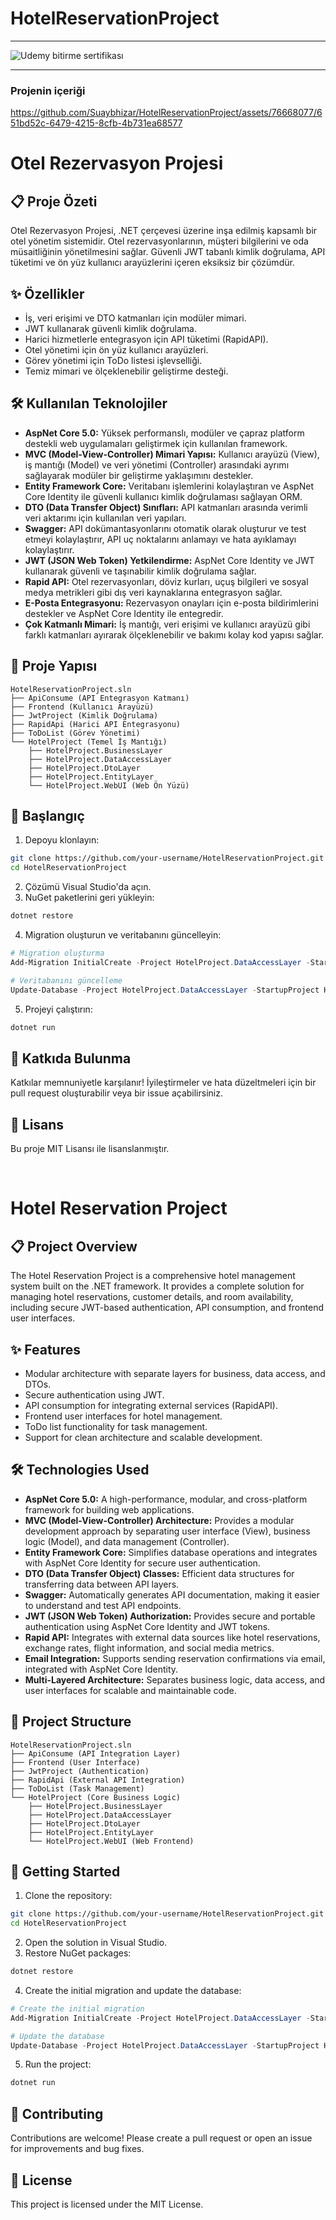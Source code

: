 # HotelReservationProject
---
![Udemy bitirme sertifikası](https://github.com/Suaybhizar/HotelReservationProject/assets/76668077/b7b12d5f-257a-40b4-8675-110b1004f5e8)

---

### Projenin içeriği

https://github.com/Suaybhizar/HotelReservationProject/assets/76668077/651bd52c-6479-4215-8cfb-4b731ea68577

# Otel Rezervasyon Projesi

## 📋 Proje Özeti

Otel Rezervasyon Projesi, .NET çerçevesi üzerine inşa edilmiş kapsamlı bir otel yönetim sistemidir. Otel rezervasyonlarının, müşteri bilgilerini ve oda müsaitliğinin yönetilmesini sağlar. Güvenli JWT tabanlı kimlik doğrulama, API tüketimi ve ön yüz kullanıcı arayüzlerini içeren eksiksiz bir çözümdür.

## ✨ Özellikler

* İş, veri erişimi ve DTO katmanları için modüler mimari.
* JWT kullanarak güvenli kimlik doğrulama.
* Harici hizmetlerle entegrasyon için API tüketimi (RapidAPI).
* Otel yönetimi için ön yüz kullanıcı arayüzleri.
* Görev yönetimi için ToDo listesi işlevselliği.
* Temiz mimari ve ölçeklenebilir geliştirme desteği.

## 🛠️ Kullanılan Teknolojiler

* **AspNet Core 5.0:** Yüksek performanslı, modüler ve çapraz platform destekli web uygulamaları geliştirmek için kullanılan framework.
* **MVC (Model-View-Controller) Mimari Yapısı:** Kullanıcı arayüzü (View), iş mantığı (Model) ve veri yönetimi (Controller) arasındaki ayrımı sağlayarak modüler bir geliştirme yaklaşımını destekler.
* **Entity Framework Core:** Veritabanı işlemlerini kolaylaştıran ve AspNet Core Identity ile güvenli kullanıcı kimlik doğrulaması sağlayan ORM.
* **DTO (Data Transfer Object) Sınıfları:** API katmanları arasında verimli veri aktarımı için kullanılan veri yapıları.
* **Swagger:** API dokümantasyonlarını otomatik olarak oluşturur ve test etmeyi kolaylaştırır, API uç noktalarını anlamayı ve hata ayıklamayı kolaylaştırır.
* **JWT (JSON Web Token) Yetkilendirme:** AspNet Core Identity ve JWT kullanarak güvenli ve taşınabilir kimlik doğrulama sağlar.
* **Rapid API:** Otel rezervasyonları, döviz kurları, uçuş bilgileri ve sosyal medya metrikleri gibi dış veri kaynaklarına entegrasyon sağlar.
* **E-Posta Entegrasyonu:** Rezervasyon onayları için e-posta bildirimlerini destekler ve AspNet Core Identity ile entegredir.
* **Çok Katmanlı Mimari:** İş mantığı, veri erişimi ve kullanıcı arayüzü gibi farklı katmanları ayırarak ölçeklenebilir ve bakımı kolay kod yapısı sağlar.

## 📁 Proje Yapısı

```
HotelReservationProject.sln
├── ApiConsume (API Entegrasyon Katmanı)
├── Frontend (Kullanıcı Arayüzü)
├── JwtProject (Kimlik Doğrulama)
├── RapidApi (Harici API Entegrasyonu)
├── ToDoList (Görev Yönetimi)
└── HotelProject (Temel İş Mantığı)
    ├── HotelProject.BusinessLayer
    ├── HotelProject.DataAccessLayer
    ├── HotelProject.DtoLayer
    ├── HotelProject.EntityLayer
    └── HotelProject.WebUI (Web Ön Yüzü)
```

## 🚀 Başlangıç

1. Depoyu klonlayın:

```bash
git clone https://github.com/your-username/HotelReservationProject.git
cd HotelReservationProject
```

2. Çözümü Visual Studio'da açın.
3. NuGet paketlerini geri yükleyin:

```bash
dotnet restore
```

4. Migration oluşturun ve veritabanını güncelleyin:

```powershell
# Migration oluşturma
Add-Migration InitialCreate -Project HotelProject.DataAccessLayer -StartupProject HotelProject.WebUI

# Veritabanını güncelleme
Update-Database -Project HotelProject.DataAccessLayer -StartupProject HotelProject.WebUI
```

5. Projeyi çalıştırın:

```bash
dotnet run
```

## 🤝 Katkıda Bulunma

Katkılar memnuniyetle karşılanır! İyileştirmeler ve hata düzeltmeleri için bir pull request oluşturabilir veya bir issue açabilirsiniz.

## 📄 Lisans

Bu proje MIT Lisansı ile lisanslanmıştır.

<br/>

# Hotel Reservation Project

## 📋 Project Overview

The Hotel Reservation Project is a comprehensive hotel management system built on the .NET framework. It provides a complete solution for managing hotel reservations, customer details, and room availability, including secure JWT-based authentication, API consumption, and frontend user interfaces.

## ✨ Features

* Modular architecture with separate layers for business, data access, and DTOs.
* Secure authentication using JWT.
* API consumption for integrating external services (RapidAPI).
* Frontend user interfaces for hotel management.
* ToDo list functionality for task management.
* Support for clean architecture and scalable development.

## 🛠️ Technologies Used

* **AspNet Core 5.0:** A high-performance, modular, and cross-platform framework for building web applications.
* **MVC (Model-View-Controller) Architecture:** Provides a modular development approach by separating user interface (View), business logic (Model), and data management (Controller).
* **Entity Framework Core:** Simplifies database operations and integrates with AspNet Core Identity for secure user authentication.
* **DTO (Data Transfer Object) Classes:** Efficient data structures for transferring data between API layers.
* **Swagger:** Automatically generates API documentation, making it easier to understand and test API endpoints.
* **JWT (JSON Web Token) Authorization:** Provides secure and portable authentication using AspNet Core Identity and JWT tokens.
* **Rapid API:** Integrates with external data sources like hotel reservations, exchange rates, flight information, and social media metrics.
* **Email Integration:** Supports sending reservation confirmations via email, integrated with AspNet Core Identity.
* **Multi-Layered Architecture:** Separates business logic, data access, and user interfaces for scalable and maintainable code.

## 📁 Project Structure

```
HotelReservationProject.sln
├── ApiConsume (API Integration Layer)
├── Frontend (User Interface)
├── JwtProject (Authentication)
├── RapidApi (External API Integration)
├── ToDoList (Task Management)
└── HotelProject (Core Business Logic)
    ├── HotelProject.BusinessLayer
    ├── HotelProject.DataAccessLayer
    ├── HotelProject.DtoLayer
    ├── HotelProject.EntityLayer
    └── HotelProject.WebUI (Web Frontend)
```

## 🚀 Getting Started

1. Clone the repository:

```bash
git clone https://github.com/your-username/HotelReservationProject.git
cd HotelReservationProject
```

2. Open the solution in Visual Studio.
3. Restore NuGet packages:

```bash
dotnet restore
```

4. Create the initial migration and update the database:

```powershell
# Create the initial migration
Add-Migration InitialCreate -Project HotelProject.DataAccessLayer -StartupProject HotelProject.WebUI

# Update the database
Update-Database -Project HotelProject.DataAccessLayer -StartupProject HotelProject.WebUI
```

5. Run the project:

```bash
dotnet run
```

## 🤝 Contributing

Contributions are welcome! Please create a pull request or open an issue for improvements and bug fixes.

## 📄 License

This project is licensed under the MIT License.




